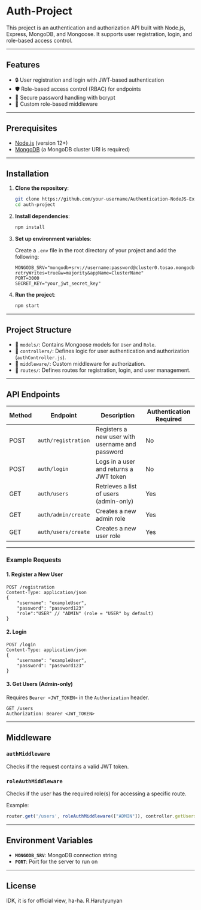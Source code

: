 
# Auth-Project

This project is an authentication and authorization API built with Node.js, Express, MongoDB, and Mongoose. It supports user registration, login, and role-based access control.

---

## Features
- 🔒 User registration and login with JWT-based authentication
- 🛡️ Role-based access control (RBAC) for endpoints
- 🔑 Secure password handling with bcrypt
- 🧩 Custom role-based middleware

---

## Prerequisites

- [Node.js](https://nodejs.org/) (version 12+)
- [MongoDB](https://www.mongodb.com/) (a MongoDB cluster URI is required)

---

## Installation

1. **Clone the repository**:
    ```bash
    git clone https://github.com/your-username/Authentication-NodeJS-ExpressJS.git
    cd auth-project
    ```

2. **Install dependencies**:
    ```bash
    npm install
    ```

3. **Set up environment variables**:

   Create a `.env` file in the root directory of your project and add the following:

    ```plaintext
    MONGODB_SRV="mongodb+srv://username:password@cluster0.tosao.mongodb.net/?retryWrites=true&w=majority&appName=ClusterName"
    PORT=3000
    SECRET_KEY="your_jwt_secret_key"
    ```

4. **Run the project**:
    ```bash
    npm start
    ```

---

## Project Structure

- 📁 `models/`: Contains Mongoose models for `User` and `Role`.
- 📁 `controllers/`: Defines logic for user authentication and authorization (`authController.js`).
- 📁 `middleware/`: Custom middleware for authorization.
- 📁 `routes/`: Defines routes for registration, login, and user management.

---

## API Endpoints

| Method | Endpoint            | Description                                        | Authentication Required |
|--------|---------------------|----------------------------------------------------|--------------------------|
| POST   | `auth/registration` | Registers a new user with username and password    | No                       |
| POST   | `auth/login`        | Logs in a user and returns a JWT token             | No                       |
| GET    | `auth/users`        | Retrieves a list of users (admin-only)             | Yes                      |
| GET    | `auth/admin/create` | Creates a new admin role                           | Yes                      |
| GET    | `auth/users/create` | Creates a new user role                            | Yes                      |

---

### Example Requests

#### 1. Register a New User
```http
POST /registration
Content-Type: application/json
{
    "username": "exampleUser",
    "password": "password123"
    "role":"USER" // "ADMIN" (role = "USER" by default)
}
```

#### 2. Login
```http
POST /login
Content-Type: application/json
{
    "username": "exampleUser",
    "password": "password123"
}
```

#### 3. Get Users (Admin-only)
Requires `Bearer <JWT_TOKEN>` in the `Authorization` header.

```http
GET /users
Authorization: Bearer <JWT_TOKEN>
```

---

## Middleware

### `authMiddleware`
Checks if the request contains a valid JWT token.

### `roleAuthMiddleware`
Checks if the user has the required role(s) for accessing a specific route.

Example:
```javascript
router.get('/users', roleAuthMiddleware(["ADMIN"]), controller.getUsers);
```

---

## Environment Variables

- **`MONGODB_SRV`**: MongoDB connection string
- **`PORT`**: Port for the server to run on
---

## License

IDK, it is for official view, ha-ha. R.Harutyunyan
